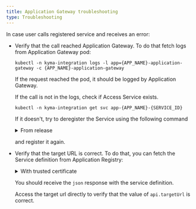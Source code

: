 ```yaml
---
title: Application Gateway troubleshooting
type: Troubleshooting
---
```


In case user calls registered service and receives an error:
- Verify that the call reached Application Gateway. 
  To do that fetch logs from Application Gateway pod:
  ```
  kubectl -n kyma-integration logs -l app={APP_NAME}-application-gateway -c {APP_NAME}-application-gateway
  ```
  If the request reached the pod, it should be logged by Application Gateway.
  
  If the call is not in the logs, check if Access Service exists.
  ```
  kubectl -n kyma-integration get svc app-{APP_NAME}-{SERVICE_ID}
  ```
  If it doesn't, try to deregister the Service using the following command

    <div tabs name="installation">
      <details>
      <summary>
      From release
      </summary>

      When you install Kyma locally from a release, follow [this](https://kyma-project.io/docs/master/root/kyma/#installation-install-kyma-locally) guide.
      Ensure that you created the local Kubernetes cluster with `10240Mb` memory and `30Gb` disk size.
      ```
      ./scripts/minikube.sh --domain "kyma.local" --vm-driver "hyperkit" --memory 10240Mb --disk-size 30g
      ```

      Run the following command before triggering the Kyma installation process:
      ```
      kubectl -n kyma-installer patch configmap installation-config-overrides -p '{"data": {"global.knative": "true", "global.kymaEventBus": "false", "global.natsStreaming.clusterID": "knative-nats-streaming"}}'
      ```
      </details>
      <details>
      <summary>
      From sources
      </summary>

      When you install Kyma locally from sources, add the `--knative` argument to the `run.sh` script. Run this command:

      ```
      ./run.sh --knative
      ```
      </details>
    </div>

  and register it again.

- Verify that the target URL is correct. 
  To do that, you can fetch the Service definition from Application Registry:

    <div tabs name="verification">
      <details>
      <summary>
      With trusted certificate
      </summary>
  
  	  ```
      curl https://gateway.{CLUSTER_DOMAIN}/{APP_NAME}/v1/metadata/services/{SERVICE_ID} --cert {CERTIFICATE_FILE} --key {KEY_FILE}
      ```

      </details>
      <details>
      <summary>
      Without trusted certificate
      </summary>

      ```
      curl https://gateway.{CLUSTER_DOMAIN}/{APP_NAME}/v1/metadata/services/{SERVICE_ID} --cert {CERTIFICATE_FILE} --key {KEY_FILE} -k
      ```

      </details>
    </div>

  You should receive the `json` response with the service definition.

  Access the target url directly to verify that the value of `api.targetUrl` is correct.
